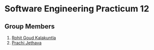 # Software Engineering Practicum 12

## Group Members
1) [Rohit Goud Kalakuntla](https://github.iu.edu/rokala)
2) [Prachi Jethava](https://github.iu.edu/pjethava)
